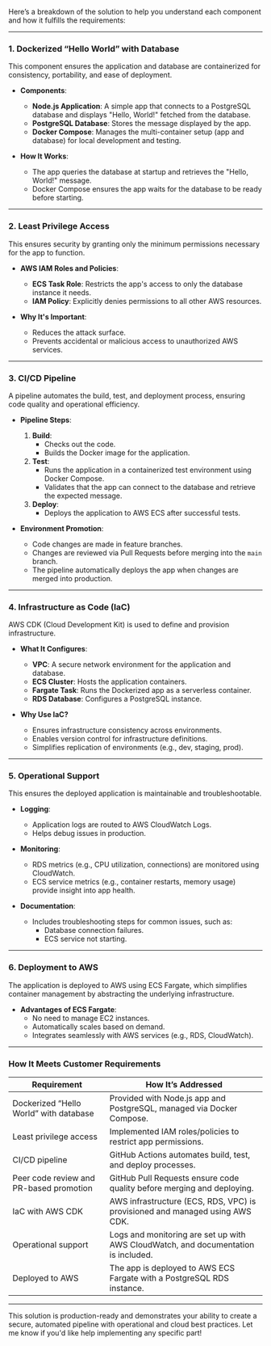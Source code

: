 Here’s a breakdown of the solution to help you understand each component and how it fulfills the requirements:

---

### **1. Dockerized “Hello World” with Database**
This component ensures the application and database are containerized for consistency, portability, and ease of deployment.

- **Components**:
  - **Node.js Application**: A simple app that connects to a PostgreSQL database and displays "Hello, World!" fetched from the database.
  - **PostgreSQL Database**: Stores the message displayed by the app.
  - **Docker Compose**: Manages the multi-container setup (app and database) for local development and testing.

- **How It Works**:
  - The app queries the database at startup and retrieves the "Hello, World!" message.
  - Docker Compose ensures the app waits for the database to be ready before starting.

---

### **2. Least Privilege Access**
This ensures security by granting only the minimum permissions necessary for the app to function.

- **AWS IAM Roles and Policies**:
  - **ECS Task Role**: Restricts the app's access to only the database instance it needs.
  - **IAM Policy**: Explicitly denies permissions to all other AWS resources.

- **Why It's Important**:
  - Reduces the attack surface.
  - Prevents accidental or malicious access to unauthorized AWS services.

---

### **3. CI/CD Pipeline**
A pipeline automates the build, test, and deployment process, ensuring code quality and operational efficiency.

- **Pipeline Steps**:
  1. **Build**:
     - Checks out the code.
     - Builds the Docker image for the application.
  2. **Test**:
     - Runs the application in a containerized test environment using Docker Compose.
     - Validates that the app can connect to the database and retrieve the expected message.
  3. **Deploy**:
     - Deploys the application to AWS ECS after successful tests.

- **Environment Promotion**:
  - Code changes are made in feature branches.
  - Changes are reviewed via Pull Requests before merging into the `main` branch.
  - The pipeline automatically deploys the app when changes are merged into production.

---

### **4. Infrastructure as Code (IaC)**
AWS CDK (Cloud Development Kit) is used to define and provision infrastructure.

- **What It Configures**:
  - **VPC**: A secure network environment for the application and database.
  - **ECS Cluster**: Hosts the application containers.
  - **Fargate Task**: Runs the Dockerized app as a serverless container.
  - **RDS Database**: Configures a PostgreSQL instance.

- **Why Use IaC?**
  - Ensures infrastructure consistency across environments.
  - Enables version control for infrastructure definitions.
  - Simplifies replication of environments (e.g., dev, staging, prod).

---

### **5. Operational Support**
This ensures the deployed application is maintainable and troubleshootable.

- **Logging**:
  - Application logs are routed to AWS CloudWatch Logs.
  - Helps debug issues in production.

- **Monitoring**:
  - RDS metrics (e.g., CPU utilization, connections) are monitored using CloudWatch.
  - ECS service metrics (e.g., container restarts, memory usage) provide insight into app health.

- **Documentation**:
  - Includes troubleshooting steps for common issues, such as:
    - Database connection failures.
    - ECS service not starting.

---

### **6. Deployment to AWS**
The application is deployed to AWS using ECS Fargate, which simplifies container management by abstracting the underlying infrastructure.

- **Advantages of ECS Fargate**:
  - No need to manage EC2 instances.
  - Automatically scales based on demand.
  - Integrates seamlessly with AWS services (e.g., RDS, CloudWatch).

---

### **How It Meets Customer Requirements**
| **Requirement**                          | **How It’s Addressed**                                                                                                   |
|------------------------------------------|-------------------------------------------------------------------------------------------------------------------------|
| Dockerized “Hello World” with database   | Provided with Node.js app and PostgreSQL, managed via Docker Compose.                                                   |
| Least privilege access                   | Implemented IAM roles/policies to restrict app permissions.                                                             |
| CI/CD pipeline                           | GitHub Actions automates build, test, and deploy processes.                                                             |
| Peer code review and PR-based promotion  | GitHub Pull Requests ensure code quality before merging and deploying.                                                  |
| IaC with AWS CDK                         | AWS infrastructure (ECS, RDS, VPC) is provisioned and managed using AWS CDK.                                            |
| Operational support                      | Logs and monitoring are set up with AWS CloudWatch, and documentation is included.                                       |
| Deployed to AWS                          | The app is deployed to AWS ECS Fargate with a PostgreSQL RDS instance.                                                  |

---

This solution is production-ready and demonstrates your ability to create a secure, automated pipeline with operational and cloud best practices. Let me know if you'd like help implementing any specific part!